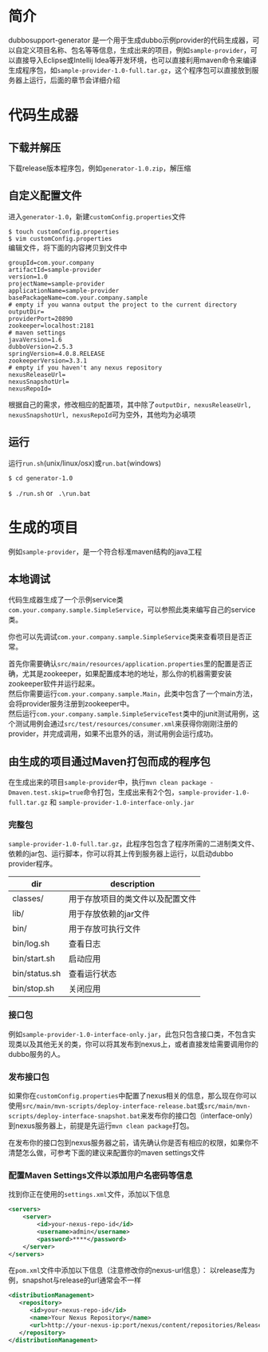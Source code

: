 # 简介
dubbosupport-generator 是一个用于生成dubbo示例provider的代码生成器，可以自定义项目名称、包名等等信息，生成出来的项目，例如`sample-provider`，可以直接导入Eclipse或Intellij Idea等开发环境，也可以直接利用maven命令来编译生成程序包，如`sample-provider-1.0-full.tar.gz`，这个程序包可以直接放到服务器上运行，后面的章节会详细介绍
# 代码生成器
## 下载并解压
下载release版本程序包，例如`generator-1.0.zip`，解压缩

## 自定义配置文件
进入`generator-1.0`，新建`customConfig.properties`文件

`$ touch customConfig.properties`  
`$ vim customConfig.properties`  
编辑文件，将下面的内容拷贝到文件中  
```properties
groupId=com.your.company
artifactId=sample-provider
version=1.0
projectName=sample-provider
applicationName=sample-provider
basePackageName=com.your.company.sample
# empty if you wanna output the project to the current directory
outputDir=
providerPort=20890
zookeeper=localhost:2181
# maven settings
javaVersion=1.6
dubboVersion=2.5.3
springVersion=4.0.8.RELEASE
zookeeperVersion=3.3.1
# empty if you haven't any nexus repository
nexusReleaseUrl=
nexusSnapshotUrl=
nexusRepoId=
```

根据自己的需求，修改相应的配置项，其中除了`outputDir, nexusReleaseUrl, nexusSnapshotUrl, nexusRepoId`可为空外，其他均为必填项

## 运行
运行`run.sh`(unix/linux/osx)或`run.bat`(windows)

`$ cd generator-1.0`

`$ ./run.sh` or ` .\run.bat`

# 生成的项目
例如`sample-provider`，是一个符合标准maven结构的java工程

## 本地调试
代码生成器生成了一个示例service类`com.your.company.sample.SimpleService`，可以参照此类来编写自己的service类。

你也可以先调试`com.your.company.sample.SimpleService`类来查看项目是否正常。

首先你需要确认`src/main/resources/application.properties`里的配置是否正确，尤其是zookeeper，如果配置成本地的地址，那么你的机器需要安装zookeeper软件并运行起来。  
然后你需要运行`com.your.company.sample.Main`，此类中包含了一个main方法，会将provider服务注册到zookeeper中。  
然后运行`com.your.company.sample.SimpleServiceTest`类中的junit测试用例，这个测试用例会通过`src/test/resources/consumer.xml`来获得你刚刚注册的provider，并完成调用，如果不出意外的话，测试用例会运行成功。


## 由生成的项目通过Maven打包而成的程序包
在生成出来的项目`sample-provider`中，执行`mvn clean package -Dmaven.test.skip=true`命令打包，生成出来有2个包，`sample-provider-1.0-full.tar.gz` 和 `sample-provider-1.0-interface-only.jar`

### 完整包
`sample-provider-1.0-full.tar.gz`，此程序包包含了程序所需的二进制类文件、依赖的jar包、运行脚本，你可以将其上传到服务器上运行，以启动dubbo provider程序。

dir | description
-- | --
classes/ | 用于存放项目的类文件以及配置文件
lib/ | 用于存放依赖的jar文件
bin/ | 用于存放可执行文件
bin/log.sh | 查看日志
bin/start.sh | 启动应用
bin/status.sh | 查看运行状态
bin/stop.sh | 关闭应用

### 接口包
例如`sample-provider-1.0-interface-only.jar`，此包只包含接口类，不包含实现类以及其他无关的类，你可以将其发布到nexus上，或者直接发给需要调用你的dubbo服务的人。

### 发布接口包
如果你在`customConfig.properties`中配置了nexus相关的信息，那么现在你可以使用`src/main/mvn-scripts/deploy-interface-release.bat`或`src/main/mvn-scripts/deploy-interface-snapshot.bat`来发布你的接口包（interface-only）到nexus服务器上，前提是先运行`mvn clean package`打包。

在发布你的接口包到nexus服务器之前，请先确认你是否有相应的权限，如果你不清楚怎么做，可参考下面的建议来配置你的maven settings文件

### 配置Maven Settings文件以添加用户名密码等信息
找到你正在使用的`settings.xml`文件，添加以下信息

```xml
<servers>
    <server>
        <id>your-nexus-repo-id</id>
        <username>admin</username>
        <password>****</password>
    </server>
</servers>
```

在`pom.xml`文件中添加以下信息（注意修改你的nexus-url信息）：
以release库为例，snapshot与release的url通常会不一样
```xml
<distributionManagement>
   <repository>
      <id>your-nexus-repo-id</id>
      <name>Your Nexus Repository</name>
      <url>http://your-nexus-ip:port/nexus/content/repositories/Release</url>
   </repository>
</distributionManagement>
```

